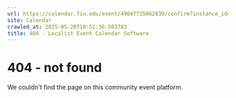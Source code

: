 ```yaml
---
url: https://calendar.fiu.edu/event/49047725062839/confirm?instance_id=49047725063864&return=https%3A%2F%2Fcalendar.fiu.edu%2F
site: Calendar
crawled_at: 2025-05-20T10:52:36.503783
title: 404 - Localist Event Calendar Software
---
```


# 404 - not found
We couldn't find the page on this community event platform.
